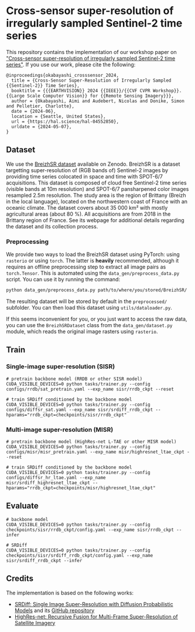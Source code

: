 # Cross-sensor super-resolution of irregularly sampled Sentinel-2 time series

This repository contains the implementation of our workshop paper on ["Cross-sensor super-resolution of irregularly sampled Sentinel-2 time series"](https://arxiv.org/abs/2404.16409). If you use our work, please cite the following:

```
@inproceedings{okabayashi_crosssensor_2024,
  title = {Cross-Sensor Super-Resolution of Irregularly Sampled {{Sentinel-2}} Time Series},
  booktitle = {{{EARTHVISION}} 2024 {{IEEE}}/{{CVF CVPR Workshop}}. {{Large Scale Computer Vision}} for {{Remote Sensing Imagery}}},
  author = {Okabayashi, Aimi and Audebert, Nicolas and Donike, Simon and Pelletier, Charlotte},
  date = {2024-06},
  location = {Seattle, United States},
  url = {https://hal.science/hal-04552850},
  urldate = {2024-05-07},
}
```

## Dataset

We use the [BreizhSR dataset](https://zenodo.org/records/11551220) available on Zenodo. BreizhSR is a dataset targetting super-resolution of (RGB bands of) Sentinel-2 images by providing time series colocated in space and time with SPOT-6/7 acquisitions. This dataset is composed of cloud free Sentinel-2 time series (visible bands at 10m resolution) and SPOT-6/7 pansharpened color images resampled 2.5m resolution. The study area is the region of Brittany (Breizh in the local language), located on the northwestern coast of France with an oceanic climate. The dataset covers about 35 000 km² with mostly agricultural areas (about 80 %). All acquisitions are from 2018 in the Brittany region of France.
See its webpage for additional details regarding the dataset and its collection process.

### Preprocessing

We provide two ways to load the BreizhSR dataset using PyTorch: using `rasterio` or using `torch`. The latter is **heavily** recommended, although it requires an offline preprocessing step to extract all image pairs as `torch.Tensor`. This is automated using the `data_gen/preprocess_data.py` script. You can use it by running the command:

```bash
python data_gen/preprocess_data.py path/to/where/you/stored/BreizhSR/
```

The resulting dataset will be stored by default in the `preprocessed/` subfolder. You can then load this dataset using `utils/dataloader.py`.

If this seems inconvenient for you, or you just want to access the raw data, you can use the `BreizhSRDataset` class from the `data_gen/dataset.py` module, which reads the original image rasters using `rasterio`.

## Train

### Single-image super-resolution (SISR)

```
# pretrain backbone model (RRDB or other SISR model)
CUDA_VISIBLE_DEVICES=0 python tasks/trainer.py --config configs/rrdb/sat_pretrain.yaml --exp_name sisr/rrdb_ckpt --reset

# train SRDiff conditioned by the backbone model
CUDA_VISIBLE_DEVICES=0 python tasks/trainer.py --config configs/diffsr_sat.yaml --exp_name sisr/srdiff_rrdb_ckpt --hparams="rrdb_ckpt=checkpoints/sisr/rrdb_ckpt"
```

### Multi-image super-resolution (MISR)

```
# pretrain backbone model (HighRes-net L-TAE or other MISR model)
CUDA_VISIBLE_DEVICES=0 python tasks/trainer.py --config configs/misr/misr_pretrain.yaml --exp_name misr/highresnet_ltae_ckpt --reset

# train SRDiff conditioned by the backbone model
CUDA_VISIBLE_DEVICES=0 python tasks/trainer.py --config configs/diffsr_hr_ltae.yaml --exp_name misr/srdiff_highresnet_ltae_ckpt --hparams="rrdb_ckpt=checkpoints/misr/highresnet_ltae_ckpt"
```

## Evaluate

```
# backbone model
CUDA_VISIBLE_DEVICES=0 python tasks/trainer.py --config checkpoints/sisr/rrdb_ckpt/config.yaml --exp_name sisr/rrdb_ckpt --infer

# SRDiff
CUDA_VISIBLE_DEVICES=0 python tasks/trainer.py --config checkpoints/sisr/srdiff_rrdb_ckpt/config.yaml --exp_name sisr/srdiff_rrdb_ckpt --infer
```

## Credits

The implementation is based on the following works:
* [SRDiff: Single Image Super-Resolution with Diffusion Probabilistic Models](https://arxiv.org/abs/2104.14951) and its [GitHub repository](https://github.com/LeiaLi/SRDiff)
* [HighRes-net: Recursive Fusion for Multi-Frame Super-Resolution of Satellite Imagery](https://arxiv.org/abs/2002.06460)

